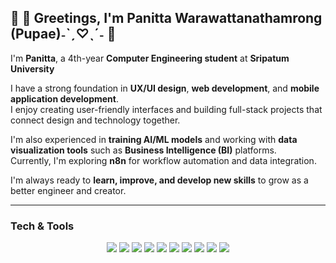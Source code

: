 ## 👋 🐝 Greetings, I'm Panitta Warawattanathamrong (Pupae)˗ˋˏ♡ˎˊ˗ 🐝   
I'm **Panitta**, a 4th-year **Computer Engineering student** at **Sripatum University**  

I have a strong foundation in **UX/UI design**, **web development**, and **mobile application development**.  
I enjoy creating user-friendly interfaces and building full-stack projects that connect design and technology together.  

I'm also experienced in **training AI/ML models** and working with **data visualization tools** such as **Business Intelligence (BI)** platforms.  
Currently, I'm exploring **n8n** for workflow automation and data integration.  

I'm always ready to **learn, improve, and develop new skills** to grow as a better engineer and creator.

<!-- <p align="center">
  <img src="https://github.com/user-attachments/assets/1cd36b29-14fc-440a-b7b1-6d0b495d0d50" alt="Cockatiel gif" width="300" />
</p> -->

---

###  Tech & Tools

<p align="center">
  <img src="https://img.shields.io/badge/Python-3776AB?logo=python&logoColor=white" />
  <img src="https://img.shields.io/badge/Figma-F24E1E?logo=figma&logoColor=white" />
  <img src="https://img.shields.io/badge/HTML5-E34F26?logo=html5&logoColor=white" />
  <img src="https://img.shields.io/badge/CSS3-1572B6?logo=css3&logoColor=white" />
  <img src="https://img.shields.io/badge/JavaScript-F7DF1E?logo=javascript&logoColor=black" />
  <img src="https://img.shields.io/badge/React-61DAFB?logo=react&logoColor=black" />
  <img src="https://img.shields.io/badge/Node.js-339933?logo=node.js&logoColor=white" />
  <img src="https://img.shields.io/badge/MySQL-4479A1?logo=mysql&logoColor=white" />
  <img src="https://img.shields.io/badge/PowerBI-F2C811?logo=powerbi&logoColor=black" />
  <img src="https://img.shields.io/badge/n8n-FF6A00?logo=n8n&logoColor=white" />
</p>
